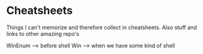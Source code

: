 # Cheatsheets

Things I can't memorize and therefore collect in cheatsheets. Also stuff and links to other amazing repo's

WinEnum --> before shell
Win --> when we have some kind of shell
